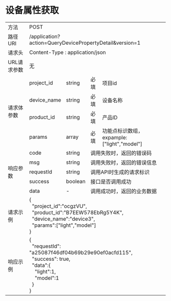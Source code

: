 # **设备属性获取**  

<table style="text-align: left">

<tr><td >方法</td><td colspan="4">POST</td></tr>
<tr><td>路径URI</td><td colspan="4">/application?action=QueryDevicePropertyDetail&version=1
</td></tr>
<tr><td>请求头</td><td colspan="4">Content-Type : application/json</td></tr>

<tr><td>URL请求参数</td><td colspan="4">无</td></tr>

<tr><td rowspan="4">请求体参数</td><td>project_id</td><td>string</td><td>必填</td><td>项目id</td></tr>
<tr><td>device_name</td><td>string</td><td>必填</td><td>设备名称</td></tr>
<tr><td>product_id</td><td>string</td><td>必填</td><td>产品ID</td></tr>
<tr><td>params</td><td>array</td><td>必填</td><td>功能点标识数组，expample: ["light","model"]</td></tr>

<tr><td rowspan="5">响应参数</td><td>code</td><td>string</td><td colspan="2">调用失败时，返回的错误码</td></tr>
<tr><td>msg</td><td>string</td><td colspan="2">调用失败时，返回的错误信息</td></tr>
<tr><td>requestId</td><td>string</td><td colspan="2">调用API时生成的请求标识</td></tr>
<tr><td>success</td><td>boolean</td><td colspan="2">接口是否调用成功</td></tr>
<tr><td>data</td><td>-</td><td colspan="2">调用成功时，返回的业务数据</td></tr>

<tr><td>请求示例</td><td colspan="4">
    {   <br>
        &nbsp;&nbsp;"project_id":"ocgzVU",  <br>
        &nbsp;&nbsp;"product_id":"B7EEW578EbRg5Y4K",    <br>
        &nbsp;&nbsp;"device_name":"device3",    <br>
        &nbsp;&nbsp;"params":["light","model"]  <br>
    }

</td></tr>
<tr><td>响应示例</td>
<td colspan="4">
    {   <br>
        &nbsp;&nbsp;"requestId": "a25087f46df04b69b29e90ef0acfd115",    <br>
        &nbsp;&nbsp;"success": true,    <br>
        &nbsp;&nbsp;"data":{    <br>
            &nbsp;&nbsp;&nbsp;&nbsp;"light":1,  <br>
            &nbsp;&nbsp;&nbsp;&nbsp;"model":1   <br>
        &nbsp;&nbsp;}   <br>
    }

</td>
</tr>

</table>
